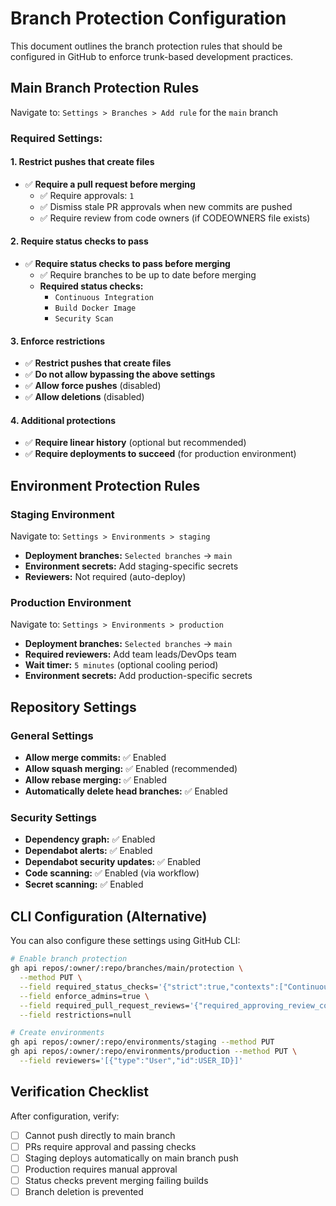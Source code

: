 # Branch Protection Configuration

This document outlines the branch protection rules that should be configured in GitHub to enforce trunk-based development practices.

## Main Branch Protection Rules

Navigate to: `Settings > Branches > Add rule` for the `main` branch

### Required Settings:

#### 1. Restrict pushes that create files
- ✅ **Require a pull request before merging**
  - ✅ Require approvals: `1`
  - ✅ Dismiss stale PR approvals when new commits are pushed
  - ✅ Require review from code owners (if CODEOWNERS file exists)

#### 2. Require status checks to pass
- ✅ **Require status checks to pass before merging**
  - ✅ Require branches to be up to date before merging
  - **Required status checks:**
    - `Continuous Integration`
    - `Build Docker Image`
    - `Security Scan`

#### 3. Enforce restrictions
- ✅ **Restrict pushes that create files**
- ✅ **Do not allow bypassing the above settings**
- ✅ **Allow force pushes** (disabled)
- ✅ **Allow deletions** (disabled)

#### 4. Additional protections
- ✅ **Require linear history** (optional but recommended)
- ✅ **Require deployments to succeed** (for production environment)

## Environment Protection Rules

### Staging Environment
Navigate to: `Settings > Environments > staging`

- **Deployment branches:** `Selected branches` → `main`
- **Environment secrets:** Add staging-specific secrets
- **Reviewers:** Not required (auto-deploy)

### Production Environment  
Navigate to: `Settings > Environments > production`

- **Deployment branches:** `Selected branches` → `main`
- **Required reviewers:** Add team leads/DevOps team
- **Wait timer:** `5 minutes` (optional cooling period)
- **Environment secrets:** Add production-specific secrets

## Repository Settings

### General Settings
- **Allow merge commits:** ✅ Enabled
- **Allow squash merging:** ✅ Enabled (recommended)
- **Allow rebase merging:** ✅ Enabled
- **Automatically delete head branches:** ✅ Enabled

### Security Settings
- **Dependency graph:** ✅ Enabled
- **Dependabot alerts:** ✅ Enabled
- **Dependabot security updates:** ✅ Enabled
- **Code scanning:** ✅ Enabled (via workflow)
- **Secret scanning:** ✅ Enabled

## CLI Configuration (Alternative)

You can also configure these settings using GitHub CLI:

```bash
# Enable branch protection
gh api repos/:owner/:repo/branches/main/protection \
  --method PUT \
  --field required_status_checks='{"strict":true,"contexts":["Continuous Integration","Build Docker Image","Security Scan"]}' \
  --field enforce_admins=true \
  --field required_pull_request_reviews='{"required_approving_review_count":1,"dismiss_stale_reviews":true}' \
  --field restrictions=null

# Create environments
gh api repos/:owner/:repo/environments/staging --method PUT
gh api repos/:owner/:repo/environments/production --method PUT \
  --field reviewers='[{"type":"User","id":USER_ID}]'
```

## Verification Checklist

After configuration, verify:
- [ ] Cannot push directly to main branch
- [ ] PRs require approval and passing checks
- [ ] Staging deploys automatically on main branch push
- [ ] Production requires manual approval
- [ ] Status checks prevent merging failing builds
- [ ] Branch deletion is prevented
